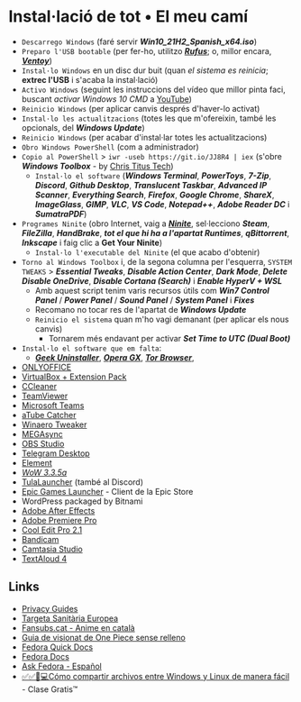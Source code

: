 # Instal·lació de tot • El meu camí

- `Descarrego Windows` (faré servir ***Win10_21H2_Spanish_x64.iso***)
- `Preparo l'USB bootable` (per fer-ho, utilitzo [***Rufus***](https://rufus.ie); o, millor encara, [***Ventoy***](https://github.com/ventoy/Ventoy/releases))
- `Instal·lo Windows` en un disc dur buit (quan *el sistema es reinicia*; **extrec l'USB** i s'acaba la instal·lació)
- `Activo Windows` (seguint les instruccions del vídeo que millor pinta faci, buscant *activar Windows 10 CMD* a [YouTube](https://youtube.com/results?search_query=activar+windows+10+cmd))
- `Reinicio Windows` (per aplicar canvis després d'haver-lo activat)
- `Instal·lo les actualitzacions` (totes les que m'ofereixin, també les opcionals, del ***Windows Update***)
- `Reinicio Windows` (per acabar d'instal·lar totes les actualitzacions)
- `Obro Windows PowerShell` (com a administrador)
- `Copio al PowerShell` > `iwr -useb https://git.io/JJ8R4 | iex` (s'obre ***Windows Toolbox*** - by [Chris Titus Tech](https://github.com/ChrisTitusTech/win10script))
  - `Instal·lo el software` (***Windows Terminal***, ***PowerToys***, ***7-Zip***, ***Discord***, ***Github Desktop***, ***Translucent Taskbar***, ***Advanced IP Scanner***, ***Everything Search***, ***Firefox***, ***Google Chrome***, ***ShareX***, ***ImageGlass***, ***GIMP***, ***VLC***, ***VS Code***, ***Notepad++***, ***Adobe Reader DC*** i ***SumatraPDF***)
- `Programes Ninite` (obro Internet, vaig a [***Ninite***](https://ninite.com), sel·lecciono ***Steam***, ***FileZilla***, ***HandBrake***, ***tot el que hi ha a l'apartat Runtimes***, ***qBittorrent***, ***Inkscape*** i faig clic a **Get Your Ninite**)
  - `Instal·lo l'executable del Ninite` (el que acabo d'obtenir)
- `Torno al Windows Toolbox` i, de la segona columna per l'esquerra, `SYSTEM TWEAKS` > ***Essential Tweaks***, ***Disable Action Center***, ***Dark Mode***, ***Delete Disable OneDrive***, ***Disable Cortana (Search)*** i ***Enable HyperV + WSL***
  - Amb aquest script tenim varis recursos útils com ***Win7 Control Panel*** / ***Power Panel*** / ***Sound Panel*** / ***System Panel*** i ***Fixes***
  - Recomano no tocar res de l'apartat de ***Windows Update***
  - `Reinicio el sistema` quan m'ho vagi demanant (per aplicar els nous canvis)
    - Tornarem més endavant per activar ***Set Time to UTC (Dual Boot)***
- `Instal·lo el software que em falta`:
  - [***Geek Uninstaller***](https://geekuninstaller.com/download), [***Opera GX***](https://www.opera.com/computer/thanks?ni=eapgx&os=windows), [***Tor Browser***](https://www.torproject.org/ca/download/), 
- [ONLYOFFICE](https://www.onlyoffice.com/es/download-desktop.aspx?from=desktop)
- [VirtualBox + Extension Pack](https://www.virtualbox.org/wiki/Downloads)
- [CCleaner](https://www.ccleaner.com/ccleaner/download/standard)
- [TeamViewer](https://www.teamviewer.com/es/descarga-automatica-de-teamviewer/)
- [Microsoft Teams](https://go.microsoft.com/fwlink/p/?LinkID=2187217&clcid=0x40a&culture=es-es&country=ES&Lmsrc=groupChatMarketingPageWeb&Cmpid=directDownloadv2Win64)
- [aTube Catcher](https://www.atube.me/es/)
- [Winaero Tweaker](https://winaero.com/downloads/winaerotweaker.zip)
- [MEGAsync](https://mega.io/desktop)
- [OBS Studio](https://obsproject.com/es/download)
- [Telegram Desktop](https://telegram.org/dl/desktop/win64)
- [Element](https://packages.riot.im/desktop/install/win32/x64/Element%20Setup.exe)
- [*WoW 3.3.5a*](https://api.naerzone.es/descargas/windows/Naerzone%203.3.5%20esES.rar)
- [TulaLauncher](https://www.tula-wow.com/page/connect) (també al Discord)
- [Epic Games Launcher](https://store.epicgames.com/es-ES/download) - Client de la Epic Store
- WordPress packaged by Bitnami
- [Adobe After Effects](https://www.youtube.com/results?search_query=descargar+adobe+after+effects+full+español)
- [Adobe Premiere Pro](https://www.youtube.com/results?search_query=descargar+adobe+premiere+pro+full+español)
- [Cool Edit Pro 2.1](https://www.youtube.com/results?search_query=descargar+cool+edit+pro+2.1+full+español)
- [Bandicam](https://www.youtube.com/results?search_query=descargar+bandicam+full+español)
- [Camtasia Studio](https://www.youtube.com/results?search_query=descargar+camtasia+full+español)
- [TextAloud 4](https://www.youtube.com/results?search_query=descargar+textaloud+4+full+español)

## Links

- [Privacy Guides](https://www.privacyguides.org/)
- [Targeta Sanitària Europea](https://sede.seg-social.gob.es/wps/portal/sede/sede/Ciudadanos/CiudadanoDetalle/!ut/p/z1/rZJBU8IwEIX_ih44drJp0tAeCzIFpDAMVmguTEhbiANpobXovzdldPRi0dHklM3u2zffPMTRCnEtarUVlcq12Jt3zNmaYEaxB3gSwGgAfhTeRx6Zk2CE0bKtATxA_Cfz8M3xr84_Io641FVR7VBcpkm6lrmuUq2SvOxAU-iAVM-JSIRuKqJUpfmWStyUQqtKnJTogG0uZVrV6R43goVUCYqJ6xFKRGZtJM0syoRnuQ5mltN1No4tKXRlisatDm3WILRPYT_cGllR7Sylsxyt_E8fiw8fBgZvU7vgvDS08brmZ5GWKDbUu1-acI-Cj2cPzB4OMMwoWtYqPaNI56eDScHil0yG8L7BmbmAx2BPgIUu-N58EU2mmASA_7hhfC0Xhrp6Oh65b9LRBOKlQqv_iUdxiKKDS5x9XQyyu97UCvob9_V8-wa7EDu5/dz/d5/L2dBISEvZ0FBIS9nQSEh/)
- [Fansubs.cat - Anime en català](https://anime.fansubs.cat)
- [Guia de visionat de One Piece sense relleno](https://mag.elcomercio.pe/respuestas/one-piece-como-ver-el-anime-sin-relleno-monkey-d-luffy-todos-los-capitulos-de-one-piece-crunchyroll-nnda-nnrt-noticia/?ref=ecr)
- [Fedora Quick Docs](https://docs.fedoraproject.org/en-US/quick-docs/)
- [Fedora Docs](https://docs.fedoraproject.org/en-US/docs/)
- [Ask Fedora - Español](https://ask.fedoraproject.org/c/espac3b1ol/98)
- [✅✅🔴💻Cómo compartir archivos entre Windows y Linux de manera fácil](https://www.youtube.com/watch?v=2GxGgeojfaE) - Clase Gratis™
